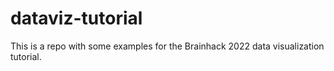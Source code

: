 # dataviz-tutorial

This is a repo with some examples for the Brainhack 2022 data visualization tutorial.
